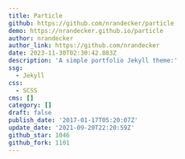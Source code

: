 ```yaml
---
title: Particle
github: https://github.com/nrandecker/particle
demo: https://nrandecker.github.io/particle
author: nrandecker
author_link: https://github.com/nrandecker
date: 2023-11-30T02:30:42.883Z
description: 'A simple portfolio Jekyll theme:'
ssg:
  - Jekyll
css:
  - SCSS
cms: []
category: []
draft: false
publish_date: '2017-01-17T05:20:07Z'
update_date: '2021-09-20T22:20:59Z'
github_star: 1046
github_fork: 1101
---
```

